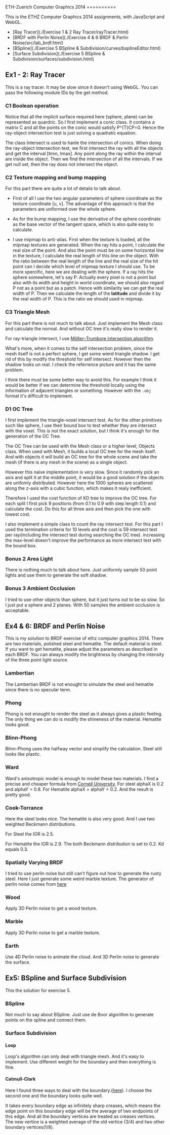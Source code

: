 <head profile="http://gmpg.org/xfn/11">

<meta http-equiv="Content-Type" content="text/html; charset=utf-8" />

<meta name="viewport" content="width=device-width, initial-scale = 1 user-scalable=no" />

<meta name = "viewport" content = "height = device-height, initial-scale = 1 user-scalable=no" />

<meta http-equiv="X-UA-Compatible" content="IE=edge,chrome=1">

<meta name="keywords" content="ETHZ-CG-2014">

<meta name="description" content="ETHZ-CG-2014">

<meta name="author" content="Zhengrong Wang">

<meta property="og:title" content="ETHZ-CG-2014" />

<meta property="og:type" content="project" />

<meta property="og:url" content="https://zerowong.github.io/ETHZ-CG-2014" />

</head>
ETH-Zuerich Computer Graphics 2014
==========

This is the ETHZ Computer Graphics 2014 assignments, with JavaScript and WebGL. 

- [Ray Tracer](./Exercise 1 & 2 Ray Tracer/rayTracer.html)<br/>
- [BRDF with Perlin Noise](./Exercise 4 & 6 BRDF & Perlin Noise/src/lab_brdf.html)<br/>
- [BSpline](./Exercise 5 BSpline & Subdivision/curves/bsplineEditor.html)<br/>
- [Surface Subdivision](./Exercise 5 BSpline & Subdivision/surfaces/subdivision.html)<br/>

## Ex1 - 2: Ray Tracer

This is a ray tracer. It may be slow since it doesn't using WebGL. You can pass the following module IDs by the get method.

### C1 Boolean operation

Notice that all the implicit surface required here (sphere, plane) can be represented as quardric. So I first implement a conic class. It contains a matrix C and all the points on the conic would satisfy P^{T}CP=0. Hence the ray-object intersection test is just solving a quadratic equation.

The class Intersect is used to hanle the intersection of conics. When doing the ray-object intersection test, we first intersect the ray with all the objects and get the interval [tmin, tmax]. Any point along the ray within the interval are inside the object. Then we find the intersection of all the intervals. If we get null set, then the ray does not intersect the object.

### C2 Texture mapping and bump mapping

For this part there are quite a lot of details to talk about.

- First of all I use the two angular parameters of sphere coordinate as the texture coordinate [u, v]. The advantage of this approach is that the parameters are uniformed over the whole sphere.

- As for the bump mapping, I use the derivative of the sphere coordinate as the base vector of the tangent space, which is also quite easy to calculate.

- I use mipmap to anti-alias. First when the texture is loaded, all the mipmap textures are generated. When the ray hits a point, I calculate the real size of the point. And also the point must be on some horizontal line in the texture, I calculate the real length of this line on the object. With the ratio between the real length of the line and the real size of the hit point can I decide which level of mipmap texture I should use.
To be more spercific, here we are dealing with the sphere. If a ray hits the sphere somewhere, let's say P. Actually every pixel is not a point but also with its width and height in world coordinate, we should also regard P not as a point but as a patch. Hence with similarity we can get the real width of P. Then we calculate the length of the __latitude__ and divide it by the real width of P. This is the ratio we should used in mipmap.

### C3 Triangle Mesh

For this part there is not much to talk about. Just implement the Mesh class and calculate the normal. And without OC tree it's really slow to render it.

For ray-triangle intersect, I use [Möller–Trumbore intersection algorithm](http://en.wikipedia.org/wiki/M%C3%B6ller%E2%80%93Trumbore_intersection_algorithm).

What's more, when it comes to the self intersection problem, since the mesh itself is not a perfect sphere, I get some wierd triangle shadow. I get rid of this by modify the threshold for self intersect. However then the shadow looks un real. I check the referrence picture and it has the same problem.

I think there must be some better way to avoid this. For example I think it would be better if we can determine the threshold locally using the information of adjacent triangles or something. However with the `.obj` format it's difficult to implement.

### D1 OC Tree

I first implement the triangle-voxel intersect test. As for the other primitives such like sphere, I use their bound box to test whether they are intersect with the voxel. This is not the exact solution, but I think it's enough for the generation of the OC Tree.

The OC Tree can be used with the Mesh class or a higher level, Objects class. When used with Mesh, it builds a local OC tree for the mesh itself. And with objects it will build an OC tree for the whole scene and take the mesh (if there is any mesh in the scene) as a single object.

However this naive implementation is very slow. Since it randomly pick an axis and split it at the middle point, it would be a good solution if the objects are unifomly distributed. However here the 1000 spheres are scattered along the z-axis with a cubic function, which makes it realy inefficient.

Therefore I used the cost function of KD tree to improve the OC tree. For each split I first pick 9 positions (from 0.1 to 0.9 with step length 0.1) and calculate the cost. Do this for all three axis and then pick the one with lowest cost.

I also implement a simple class to count the ray intersect test. For this part I used the termination criteria for 10 levels and the cost is 59 intersect test per ray(including the intersect test during searching the OC tree). increasing the max-level doesn't improve the performance as more intersect test with the bound box.

### Bonus 2 Area Light

There is nothing much to talk about here. Just uniformly sample 50 point lights and use them to generate the soft shadow.

### Bonus 3 Ambient Occlusion

I tried to use other objects than sphere, but it just turns out to be so slow. So I just put a sphere and 2 planes. With 50 samples the ambient occlusion is acceptable.

## Ex4 & 6: BRDF and Perlin Noise

This is my solution to BRDF exercise of ethz computer graphics 2014. There are two materials, polished steel and hematite. The default material is steel. If you want to get hematite, please adjust the parameters as described in each BRDF. You can always modify the brightness by changing the intensity of the three point light source.

### Lambertian
The Lambertian BRDF is not enought to simulate the steel and hematite since there is no specular term.

### Phong
Phong is not enought to render the steel as it always gives a plastic feeling. The only thing we can do is modify the shineness of the material. Hematite looks good.

### Blinn-Phong
Blinn-Phong uses the halfway vector and simplify the calculation. Steel still looks like plastic.

### Ward
Ward's anisotropic model is enough to model these two materials. I find a precise and cheaper formula from [Cornell University](http://www.graphics.cornell.edu/~bjw/wardnotes.pdf). For steel alphaX is 0.2 and alphaY = 0.8. For Hematite alphaX = alphaY = 0.2. And the result is pretty good.

### Cook-Torrance
Here the steel looks nice. The hematite is also very good. And I use two weighted Beckmann distributions.

For Steel the IOR is 2.5. 

For Hematite the IOR is 2.9. The both Beckmann distribution is set to 0.2. Kd equals 0.3.

### Spatially Varying BRDF
I tried to use perlin noise but still can't figure out how to generate the rusty steel. Here I just generate some weird marble texture. The generator of perlin noise comes from [here](https://github.com/ashima/webgl-noise)

### Wood
Apply 3D Perlin noise to get a wood texture.

### Marble
Apply 3D Perlin noise to get a marble texture.

### Earth
Use 4D Perlin noise to animate the cloud. And 3D Perlin noise to generate the surface.

## Ex5: BSpline and Surface Subdivision

This the solution for exercise 5.

### BSpline
Not much to say about BSpline. Just use de Boor algorithm to generate points on the spline and connect them.

### Surface Subdivision
#### Loop
Loop's algorithm can only deal with triangle mesh. And it's easy to implement. Use different weight for the boundary and then everything is fine.
#### Catmull-Clark
Here I found three ways to deal with the boundary.([here](http://xrt.wikidot.com/blog:_start/tag/catmull/category/blog)). I choose the second one and the boundary looks quite well.

It takes every boundary edge as infinitely sharp creases, which means the edge point on this boundary edge will be the average of two endpoints of this edge. And all the boundary vertices are treated as creases vertices. The new vertice is a weighted average of the old vertice (3/4) and two other boundary vertices(1/8).